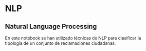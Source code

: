 # NLP
## Natural Language Processing
En este notebook se han  utilizado técnicas de NLP para clasificar la tipología de un conjunto de reclamaciones ciudadanas.

